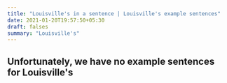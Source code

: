 ```yaml
---
title: "Louisville's in a sentence | Louisville's example sentences"
date: 2021-01-20T19:57:50+05:30
draft: falses
summary: "Louisville's"
---
```

## Unfortunately, we have no example sentences for Louisville's                 
